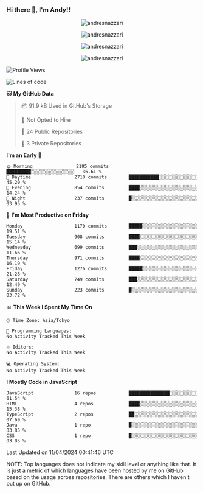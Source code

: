 ### Hi there 👋, I'm Andy!!

<p align="center" >
  <img src="https://github-profile-trophy.vercel.app/?username=AndresNazzari&theme=dracula&column=-1" alt="andresnazzari"/>
</p>

<p align="center">
  <img  src="https://github-readme-stats.vercel.app/api?username=AndresNazzari&count_private=true&show_icons=true&theme=dracula" alt="andresnazzari"/>
</p>
<p align="center">
  <img  src="https://github-readme-stats.vercel.app/api/top-langs/?username=AndresNazzari&layout=compact" alt="andresnazzari"/>
</p>
<p align="center" >
  <img src="https://github-readme-stats.vercel.app/api/wakatime?username=AndresNazzari" alt="andresnazzari"/>
</p>

<!--START_SECTION:waka-->
![Profile Views](http://img.shields.io/badge/Profile%20Views-0-blue)

![Lines of code](https://img.shields.io/badge/From%20Hello%20World%20I%27ve%20Written-6.2%20million%20lines%20of%20code-blue)

**🐱 My GitHub Data** 

> 📦 91.9 kB Used in GitHub's Storage 
 > 
> 🚫 Not Opted to Hire
 > 
> 📜 24 Public Repositories 
 > 
> 🔑 3 Private Repositories 
 > 
**I'm an Early 🐤** 

```text
🌞 Morning                2195 commits        █████████░░░░░░░░░░░░░░░░   36.61 % 
🌆 Daytime                2710 commits        ███████████░░░░░░░░░░░░░░   45.20 % 
🌃 Evening                854 commits         ████░░░░░░░░░░░░░░░░░░░░░   14.24 % 
🌙 Night                  237 commits         █░░░░░░░░░░░░░░░░░░░░░░░░   03.95 % 
```
📅 **I'm Most Productive on Friday** 

```text
Monday                   1170 commits        █████░░░░░░░░░░░░░░░░░░░░   19.51 % 
Tuesday                  908 commits         ████░░░░░░░░░░░░░░░░░░░░░   15.14 % 
Wednesday                699 commits         ███░░░░░░░░░░░░░░░░░░░░░░   11.66 % 
Thursday                 971 commits         ████░░░░░░░░░░░░░░░░░░░░░   16.19 % 
Friday                   1276 commits        █████░░░░░░░░░░░░░░░░░░░░   21.28 % 
Saturday                 749 commits         ███░░░░░░░░░░░░░░░░░░░░░░   12.49 % 
Sunday                   223 commits         █░░░░░░░░░░░░░░░░░░░░░░░░   03.72 % 
```


📊 **This Week I Spent My Time On** 

```text
🕑︎ Time Zone: Asia/Tokyo

💬 Programming Languages: 
No Activity Tracked This Week

🔥 Editors: 
No Activity Tracked This Week

💻 Operating System: 
No Activity Tracked This Week
```

**I Mostly Code in JavaScript** 

```text
JavaScript               16 repos            ███████████████░░░░░░░░░░   61.54 % 
HTML                     4 repos             ████░░░░░░░░░░░░░░░░░░░░░   15.38 % 
TypeScript               2 repos             ██░░░░░░░░░░░░░░░░░░░░░░░   07.69 % 
Java                     1 repo              █░░░░░░░░░░░░░░░░░░░░░░░░   03.85 % 
CSS                      1 repo              █░░░░░░░░░░░░░░░░░░░░░░░░   03.85 % 
```




 Last Updated on 11/04/2024 00:41:46 UTC
<!--END_SECTION:waka-->

NOTE: Top languages does not indicate my skill level or anything like that. It is just a metric of which languages have been hosted by me on GitHub based on the usage across repositories. There are others which I haven't put up on GitHub.

<!-- Here are some ideas to get you started:

-   🔭 I’m currently working on ...
-   🌱 I’m currently learning ...
-   👯 I’m looking to collaborate on ...
-   🤔 I’m looking for help with ...
-   💬 Ask me about ...
-   📫 How to reach me: ...
-   😄 Pronouns: ...
-   ⚡ Fun fact: ... -->
